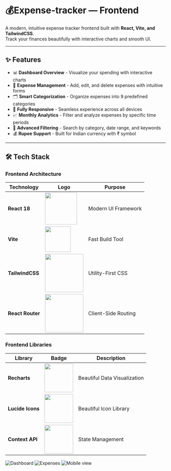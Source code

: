 # 💰Expense-tracker — Frontend

A modern, intuitive expense tracker frontend built with **React, Vite, and TailwindCSS**.  
Track your finances beautifully with interactive charts and smooth UI.

---

## ✨ Features

- 📊 **Dashboard Overview** - Visualize your spending with interactive charts  
- 💸 **Expense Management** - Add, edit, and delete expenses with intuitive forms  
- 🗂️ **Smart Categorization** - Organize expenses into 9 predefined categories  
- 📱 **Fully Responsive** - Seamless experience across all devices  
- 📈 **Monthly Analytics** - Filter and analyze expenses by specific time periods  
- 🎯 **Advanced Filtering** - Search by category, date range, and keywords  
- 💰 **Rupee Support** - Built for Indian currency with ₹ symbol  

---

## 🛠️ Tech Stack

### Frontend Architecture
<div align="center">

| Technology | Logo | Purpose |
|------------|------|---------|
| **React 18** | <img src="https://img.shields.io/badge/React-20232A?style=for-the-badge&logo=react&logoColor=61DAFB" width="100"> | Modern UI Framework |
| **Vite** | <img src="https://img.shields.io/badge/Vite-B73BFE?style=for-the-badge&logo=vite&logoColor=FFD62E" width="80"> | Fast Build Tool |
| **TailwindCSS** | <img src="https://img.shields.io/badge/Tailwind_CSS-38B2AC?style=for-the-badge&logo=tailwind-css&logoColor=white" width="120"> | Utility-First CSS |
| **React Router** | <img src="https://img.shields.io/badge/React_Router-CA4245?style=for-the-badge&logo=react-router&logoColor=white" width="120"> | Client-Side Routing |

</div>

### Frontend Libraries
<div align="center">

| Library | Badge | Description |
|---------|-------|-------------|
| **Recharts** | <img src="https://img.shields.io/badge/Recharts-FF6384?style=flat-square&logo=chart.js&logoColor=white" width="90"> | Beautiful Data Visualization |
| **Lucide Icons** | <img src="https://img.shields.io/badge/Lucide-000000?style=flat-square&logo=react&logoColor=white" width="90"> | Beautiful Icon Library |
| **Context API** | <img src="https://img.shields.io/badge/Context_API-61DAFB?style=flat-square&logo=react&logoColor=black" width="90"> | State Management |

</div>

![Dashboard](./Frontend/public/dashboard.png)
![Expenses](./Frontend/public/expenses.png)
![Mobile view](./Frontend/public/mobile.jpg)

